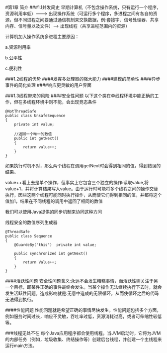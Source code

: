 #第1章 简介
###1.1并发简史
早期计算机（不包含操作系统，只有运行一个程序，资源利用率低）---> 
出现操作系统（可运行多个程序，多进程之间有各自的资源，但不同进程之间要通过通信机制来交换数据，例:套接字、信号处理器、共享内存、信号量以及文件）--> 出现线程（共享进程范围内的资源）

计算机加入操作系统多进程主要原因：

a.资源利用率

b.公平性

c.便利性

###1.2线程的优势
####发挥多处理器的强大能力
####建模的简单性
####异步事件的简化处理
####响应更灵敏的用户界面

###1.3线程带来的风险
####安全性问题
以下这个类在单线程环境中能正确的工作，但在多线程环境中则不能，会出现竞态条件

```
@NotThreadSafe
public class UnsafeSequence
{
	private int value;
	
	//返回一个唯一的数值
	public int getNext()
	{
		return value++;
	}
}

```
如果执行时机不对，那么两个线程在调用getNext时会得到相同的值，得到错误的结果。

value++看上去是单个操作，但事实上它包含三个独立的操作:读取value,将value+1，并将计算结果写入value。由于运行时可能将多个线程之间的操作交替执行，因些这两个线程可能同时执行操作，从而使它们得到相同的值，并都将这个值加1，结果在不同线程的调用中返回了相同的数值

我们可以使用Java提供的同步机制来协同这种方问

线程安全的数值序列生成器

```
@ThreadSafe
public class Sequence
{
	@GuardeBy("this")  private int value;
	
	public synchronized int getNext()
	{
		return Value++;
	}
}

```
####活跃性问题
安全性问题含义:永远不会发生糟糕事情，而活跃性则关注于另一个目标，即某件正确的事件最终会发生。当某个操作无法继续执行下去时，就会发生活跃性问题。造成影响就是:无意中造成的无限循环，从而使循环之后的代码无法得到执行。

####性能问题
性能问题就是希望正确的事情尽快发生。性能问题包括多个方面，例如服务时间过长，响应不灵敏，吞吐率过低，资源消耗过高，或者可伸缩性较低等。

###线程无处不在
每个Java应用程序都会使用线程。当JVM启动时，它将为JVM的内部任务（例如，垃圾收集、终结操作等）创建后台线程，并创建一个主线程来运行main方法。




